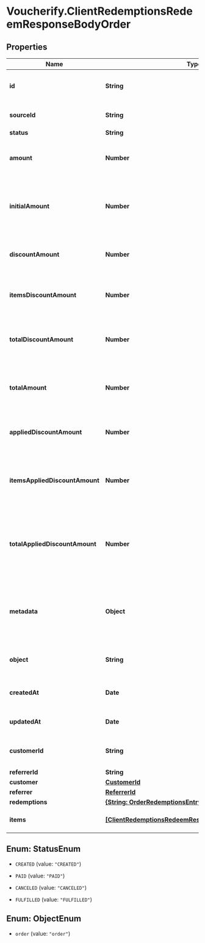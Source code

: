 # Voucherify.ClientRedemptionsRedeemResponseBodyOrder

## Properties

Name | Type | Description | Notes
------------ | ------------- | ------------- | -------------
**id** | **String** | Unique ID assigned by Voucherify of an existing order that will be linked to the redemption of this request. | [optional] 
**sourceId** | **String** | Unique source ID of an existing order that will be linked to the redemption of this request. | [optional] 
**status** | **String** | The order status. | [optional] 
**amount** | **Number** | This is the sum of the order items&#39; amounts. It is expressed as an integer in the smallest currency unit (e.g. 100 cents for $1.00). | [optional] 
**initialAmount** | **Number** | This is the sum of the order items&#39; amounts before any discount or other effect (e.g. add missing units) is applied. It is expressed as an integer in the smallest currency unit (e.g. 100 cents for $1.00). | [optional] 
**discountAmount** | **Number** | Sum of all order-level discounts applied to the order. It is expressed as an integer in the smallest currency unit (e.g. 100 cents for $1.00). | [optional] 
**itemsDiscountAmount** | **Number** | Sum of all product-specific discounts applied to the order. It is expressed as an integer in the smallest currency unit (e.g. 100 cents for $1.00). | [optional] 
**totalDiscountAmount** | **Number** | Sum of all order-level AND all product-specific discounts applied to the order. It is expressed as an integer in the smallest currency unit (e.g. 100 cents for $1.00). | [optional] 
**totalAmount** | **Number** | Order amount after undoing all the discounts through the rollback redemption. It is expressed as an integer in the smallest currency unit (e.g. 100 cents for $1.00). | [optional] 
**appliedDiscountAmount** | **Number** | This field shows the order-level discount applied. It is expressed as an integer in the smallest currency unit (e.g. 100 cents for $1.00). | [optional] 
**itemsAppliedDiscountAmount** | **Number** | Sum of all product-specific discounts applied in a particular request. It is expressed as an integer in the smallest currency unit (e.g. 100 cents for $1.00).   &#x60;sum(items, i &#x3D;&gt; i.applied_discount_amount)&#x60; | [optional] 
**totalAppliedDiscountAmount** | **Number** | Sum of all order-level AND all product-specific discounts applied in a particular request. It is expressed as an integer in the smallest currency unit (e.g. 100 cents for $1.00).   &#x60;total_applied_discount_amount&#x60; &#x3D; &#x60;applied_discount_amount&#x60; + &#x60;items_applied_discount_amount&#x60; | [optional] 
**metadata** | **Object** | A set of custom key/value pairs that you can attach to an order. It can be useful for storing additional information about the order in a structured format. It can be used to define business validation rules or discount formulas. | [optional] 
**object** | **String** | The type of the object represented by JSON. | [optional] [default to &#39;order&#39;]
**createdAt** | **Date** | Timestamp representing the date and time when the order was created. The value is shown in the ISO 8601 format. | [optional] 
**updatedAt** | **Date** | Timestamp representing the date and time when the order was last updated in ISO 8601 format. | [optional] 
**customerId** | **String** | Unique customer identifier of the customer making the purchase. The ID is assigned by Voucherify. | [optional] 
**referrerId** | **String** | Unique referrer ID. | [optional] 
**customer** | [**CustomerId**](CustomerId.md) |  | [optional] 
**referrer** | [**ReferrerId**](ReferrerId.md) |  | [optional] 
**redemptions** | [**{String: OrderRedemptionsEntry}**](OrderRedemptionsEntry.md) |  | [optional] 
**items** | [**[ClientRedemptionsRedeemResponseBodyOrderItemsItem]**](ClientRedemptionsRedeemResponseBodyOrderItemsItem.md) | Array of items applied to the order. It can include up to 500 items. | [optional] 



## Enum: StatusEnum


* `CREATED` (value: `"CREATED"`)

* `PAID` (value: `"PAID"`)

* `CANCELED` (value: `"CANCELED"`)

* `FULFILLED` (value: `"FULFILLED"`)





## Enum: ObjectEnum


* `order` (value: `"order"`)




